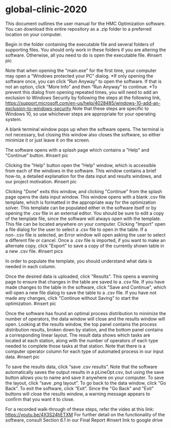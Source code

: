 # global-clinic-2020

This document outlines the user manual for the HMC Optimization software. You can download this entire repository as a .zip folder to a preferred location on your computer.

Begin in the folder containing the executable file and several folders of supporting files. You should only work in these folders if you are altering the software. Otherwise, all you need to do is open the executable file. 
#insert pic 

Note that when opening the "main.exe" for the first time, your computer may open a “Windows protected your PC” dialog. 
*If only opening the software once, you can click “Run Anyway” to open the software. If that is not an option, click “More Info” and then “Run Anyway” to continue. 
*To prevent this dialog from opening repeated times, you will need to add an exclusion to Windows Security by following the steps at the following link, <https://support.microsoft.com/en-us/help/4028485/windows-10-add-an-exclusion-to-windows-security>
Note that these steps are specific to Windows 10, so use whichever steps are appropriate for your operating system.

A blank terminal window pops up when the software opens. The terminal is not necessary, but closing this window also closes the software, so either minimize it or just leave it on the screen.

The software opens with a splash page which contains a "Help" and "Continue" button. 
#insert pic 

Clicking the "Help" button open the "Help" window, which is accessible from each of the windows in the software. This window contains a brief how-to, a detailed explanation for the data input and results windows, and our project motivation. 
#insert pic

Clicking "Done" exits this window, and clicking "Continue" from the splash page opens the data input window. This window opens with a blank .csv file template, which is formatted in the appropriate way for the optimization solver. This template can be populated either in the software itself or by opening the .csv file in an external editor. You should be sure to edit a copy of the template file, since the software will always open with the template. This file can be located anywhere on your computer. Clicking "Import" open a file dialog for the user to select a .csv file to open in the table. If a non-.csv file is selected, an Error window will open asking the user to select a different file or cancel. Once a .csv file is imported, if you want to make an alternate copy, click "Export" to save a copy of the currently shown table in a new .csv file. 
#insert pics

In order to populate the template, you should understand what data is needed in each column.



Once the desired data is uploaded, click "Results". This opens a warning page to ensure that changes in the table are saved to a .csv file. If you have made changes to the table in the software, click "Save and Continue", which will open a new file dialog to save the table to a .csv file. If you have not made any changes, click "Continue without Saving" to start the optimization.
#insert pic

Once the software has found an optimal process distribution to minimize the number of operators, the data window will close and the results window will open. Looking at the results window, the top panel contains the process distribution results, broken down by station, and the bottom panel contains a corresponding linear layout. The result data shows which tasks are located at each station, along with the number of operators of each type needed to complete those tasks at that station. Note that there is a computer operator column for each type of automated process in our input data.
#insert pic

To save the results data, click “save .csv results”. Note that the software automatically saves the output results in a pLineOpt.csv, but using the save button allows you to name and save it anywhere on your computer. To save the layout, click “save .png layout”. To go back to the data window, click “Go Back”. To exit the software, click “Exit”. Since the "Go Back" and "Exit" buttons will close the results window, a warning message appears to confirm that you want it to close. 

For a recorded walk-through of these steps, refer the video at this link: <https://youtu.be/4X3S24hETXM>
For further detail on the functionality of the software, consult Section 6.1 in our Final Report #insert link to google drive
